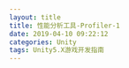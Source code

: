 ```yaml
---
layout: title
title: 性能分析工具-Profiler-1
date: 2019-04-10 09:22:12
categories: Unity
tags: Unity5.X游戏开发指南
---
```

